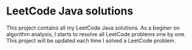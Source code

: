 # LeetCode Java solutions
This project contains all my LeetCode Java solutions. 
As a beginer on algorithm analysis, I starts to resolve all LeetCode problems one by one. 
This project will be updated each time I solved a LeetCode problem. 
